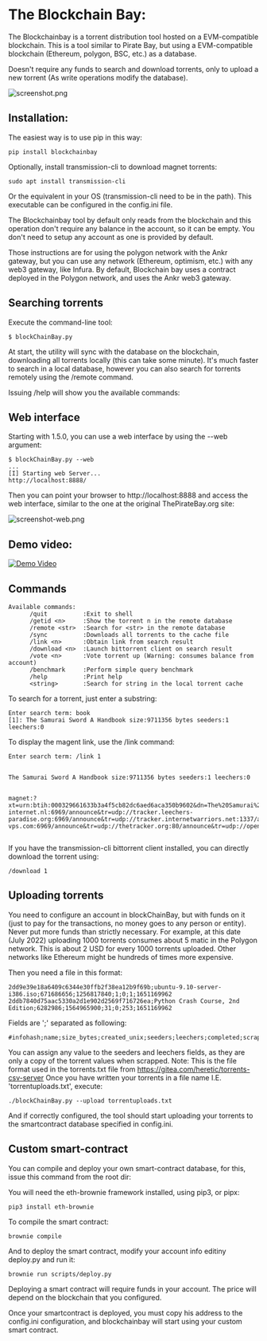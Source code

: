 # The Blockchain Bay:

The Blockchainbay is a torrent distribution tool hosted on a EVM-compatible blockchain.
This is a tool similar to Pirate Bay, but using a EVM-compatible blockchain (Ethereum, polygon, BSC, etc.) as a database.

Doesn't require any funds to search and download torrents, only to upload a new torrent (As write operations modify the database).

![screenshot.png](https://github.com/ortegaalfredo/blockchainbay/blob/main/screenshot.png?raw=true)

## Installation:

The easiest way is to use pip in this way:

```
pip install blockchainbay
```

Optionally, install transmission-cli to download magnet torrents:

```
sudo apt install transmission-cli
```

Or the equivalent in your OS (transmission-cli need to be in the path). This executable can be configured in the config.ini file.


The Blockchainbay tool by default only reads from the blockchain and this operation don't require any balance in the account, so it can be empty. You don't need to setup any account as one is provided by default.

Those instructions are for using the polygon network with the Ankr gateway, but you can use any network (Ethereum, optimism, etc.) with any web3 gateway, like Infura. By default, Blockchain bay uses a contract deployed in the Polygon network, and uses the Ankr web3 gateway.

## Searching torrents

Execute the command-line tool:

```
$ blockChainBay.py
```
At start, the utility will sync with the database on the blockchain, downloading all torrents locally (this can take some minute). It's much faster to search in a local database, however you can also search for torrents remotely using the /remote command.

Issuing /help will show you the available commands:

## Web interface

Starting with 1.5.0, you can use a web interface by using the --web argument:

```
$ blockChainBay.py --web
...
[I] Starting web Server...
http://localhost:8888/

```

Then you can point your browser to http://localhost:8888 and access the web interface, similar to the one at the original ThePirateBay.org site:

![screenshot-web.png](https://github.com/ortegaalfredo/blockchainbay/blob/main/screenshot-web.png?raw=true)


## Demo video:

[![Demo Video](http://img.youtube.com/vi/g0w4zcT-RLE/0.jpg)](https://www.youtube.com/watch?v=g0w4zcT-RLE "BlockchainBay demo")


## Commands

```
Available commands:
      /quit          :Exit to shell
      /getid <n>     :Show the torrent n in the remote database
      /remote <str>  :Search for <str> in the remote database
      /sync          :Downloads all torrents to the cache file
      /link <n>      :Obtain link from search result
      /download <n>  :Launch bittorrent client on search result
      /vote <n>      :Vote torrent up (Warning: consumes balance from account)
      /benchmark     :Perform simple query benchmark
      /help          :Print help
      <string>       :Search for string in the local torrent cache
```

To search for a torrent, just enter a substring:

```
Enter search term: book
[1]: The Samurai Sword A Handbook size:9711356 bytes seeders:1 leechers:0
```

To display the magent link, use the /link <index> command:

```
Enter search term: /link 1


The Samurai Sword A Handbook size:9711356 bytes seeders:1 leechers:0


magnet:?xt=urn:btih:000329661633b3a4f5cb82dc6aed6aca350b9602&dn=The%20Samurai%20Sword%20A%20Handbook&tr=udp://tracker.coppersurfer.tk:6969/announce&tr=udp://tracker.open-internet.nl:6969/announce&tr=udp://tracker.leechers-paradise.org:6969/announce&tr=udp://tracker.internetwarriors.net:1337/announce&tr=udp://tracker.opentrackr.org:1337/announce&tr=udp://9.rarbg.to:2710/announce&tr=udp://9.rarbg.me:2710/announce&tr=http://tracker3.itzmx.com:6961/announce&tr=http://tracker1.itzmx.com:8080/announce&tr=udp://exodus.desync.com:6969/announce&tr=udp://explodie.org:6969/announce&tr=udp://ipv4.tracker.harry.lu:80/announce&tr=udp://denis.stalker.upeer.me:6969/announce&tr=udp://tracker.torrent.eu.org:451/announce&tr=udp://tracker.tiny-vps.com:6969/announce&tr=udp://thetracker.org:80/announce&tr=udp://open.demonii.si:1337/announce&tr=udp://tracker4.itzmx.com:2710/announce&tr=udp://tracker.cyberia.is:6969/announce&tr=udp://retracker.netbynet.ru:2710/announce


```

If you have the transmission-cli  bittorrent client installed, you can directly download the torrent using:

```
/download 1
```

## Uploading torrents

You need to configure an account in blockChainBay, but with funds on it (just to pay for the transactions, no money goes to any person or entity). 
Never put more funds than strictly necessary. For example, at this date (July 2022) uploading 1000 torrents consumes about 5 matic in the Polygon network. This is about 2 USD for every 1000 torrents uploaded. Other networks like  Ethereum might be hundreds of times more expensive.

Then you need a file in this format:

```
2dd9e39e18a6409c6344e30ffb2f38ea12b9f69b;ubuntu-9.10-server-i386.iso;671686656;1256817840;1;0;1;1651169962
2ddb7840d75aac5330a2d1e902d2569f716726ea;Python Crash Course, 2nd Edition;6282986;1564965900;31;0;253;1651169962
```

Fields are ';' separated as following:

```
#infohash;name;size_bytes;created_unix;seeders;leechers;completed;scraped_date
```

You can assign any value to the seeders and leechers fields, as they are only a copy of the torrent values when scrapped.
Note: This is the file format used in the torrents.txt file from https://gitea.com/heretic/torrents-csv-server
Once you have written your torrents in a file name I.E. 'torrentuploads.txt', execute:

```
./blockChainBay.py --upload torrentuploads.txt
```

And if correctly configured, the tool should start uploading your torrents to the smartcontract database specified in config.ini.

## Custom smart-contract

You can compile and deploy your own smart-contract database, for this, issue this command from the root dir:

You will need the eth-brownie framework installed, using pip3, or pipx:

```
pip3 install eth-brownie
```

To compile the smart contract:

```
brownie compile
```

And to deploy the smart contract, modify your account info editiny deploy.py and run it:

```
brownie run scripts/deploy.py
```

Deploying a smart contract will require funds in your account. The price will depend on the blockchain that you configured.

Once your smartcontract is deployed, you must copy his address to the config.ini configuration, and blockchainbay will start using your custom smart contract.

